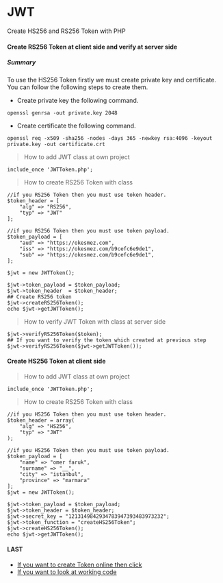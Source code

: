 # JWT
Create HS256 and RS256 Token with PHP

#### Create RS256 Token at client side and verify at server side
##### Summary
To use the HS256 Token firstly we must create private key and certificate. You can follow the following steps 
to create them.
- Create private key the following command.
```
openssl genrsa -out private.key 2048
```
- Create certificate the following command.
```
openssl req -x509 -sha256 -nodes -days 365 -newkey rsa:4096 -keyout private.key -out certificate.crt
```
>How to add JWT class at own project
```
include_once 'JWTToken.php';
```
>How to create RS256 Token with class
```
//if you RS256 Token then you must use token header.
$token_header = [
    "alg" => "RS256",
    "typ" => "JWT"
];

//if you RS256 Token then you must use token payload.
$token_payload = [
    "aud" => "https://okesmez.com",
    "iss" => "https://okesmez.com/b9cefc6e9de1",
    "sub" => "https://okesmez.com/b9cefc6e9de1",
];

$jwt = new JWTToken();

$jwt->token_payload = $token_payload;
$jwt->token_header  = $token_header;
## Create RS256 token
$jwt->createRS256Token();
echo $jwt->getJWTToken();
```

>How to verify JWT Token with class at server side
```
$jwt->verifyRS256Token($token);
## If you want to verify the token which created at previous step
$jwt->verifyRS256Token($jwt->getJWTToken());
```

#### Create HS256 Token at client side
>How to add JWT class at own project
```
include_once 'JWTToken.php';
```
>How to create RS256 Token with class
```
//if you HS256 Token then you must use token header.
$token_header = array(
    "alg" => "HS256",
    "typ" => "JWT"
);

//if you HS256 Token then you must use token payload.
$token_payload = [
    "name" => "omer faruk",
    "surname" => "__",
    "city" => "istanbul",
    "province" => "marmara"
];
$jwt = new JWTToken();

$jwt->token_payload = $token_payload;
$jwt->token_header = $token_header;
$jwt->secret_key = "1213149842934783947393483973232";
$jwt->token_function = "createHS256Token";
$jwt->createHS256Token();
echo $jwt->getJWTToken();
```

#### LAST
 - [If you want to create Token online then click](https://jwt.io/)
 - [If you want to look at working code](http://okesmez.com/JWT/test.php)





